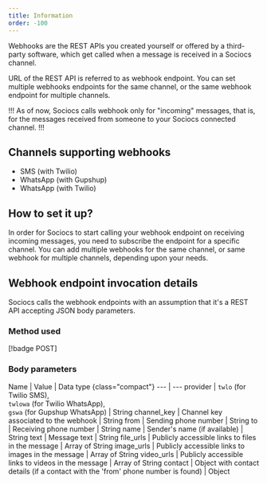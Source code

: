 ```yaml
---
title: Information
order: -100
---
```


Webhooks are the REST APIs you created yourself or offered by a third-party software, which get called when a message is received in a Sociocs channel.

URL of the REST API is referred to as webhook endpoint. You can set multiple webhooks endpoints for the same channel, or the same webhook endpoint for multiple channels.

!!!
As of now, Sociocs calls webhook only for "incoming" messages, that is, for the messages received from someone to your Sociocs connected channel.
!!!

## Channels supporting webhooks

- SMS (with Twilio)
- WhatsApp (with Gupshup)
- WhatsApp (with Twilio)

## How to set it up?

In order for Sociocs to start calling your webhook endpoint on receiving incoming messages, you need to subscribe the endpoint for a specific channel. You can add multiple webhooks for the same channel, or same webhook for multiple channels, depending upon your needs.

## Webhook endpoint invocation details

Sociocs calls the webhook endpoints with an assumption that it's a REST API accepting JSON body parameters.

### Method used

[!badge POST]

### Body parameters

Name | Value | Data type {class="compact"}
--- | ---
provider | `twlo` (for Twilio SMS), <br />`twlowa` (for Twilio WhatsApp), <br />`gswa` (for Gupshup WhatsApp) | String
channel_key | Channel key associated to the webhook | String
from | Sending phone number | String
to | Receiving phone number | String
name | Sender's name (if available) | String
text | Message text | String
file_urls | Publicly accessible links to files in the message | Array of String
image_urls | Publicly accessible links to images in the message | Array of String
video_urls | Publicly accessible links to videos in the message | Array of String
contact | Object with contact details (if a contact with the 'from' phone number is found) | Object

